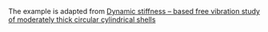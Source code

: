 The example is adapted from [Dynamic stiffness – based free vibration study of moderately thick circular cylindrical shells](https://doi.org/10.1016/j.tws.2025.114020)
